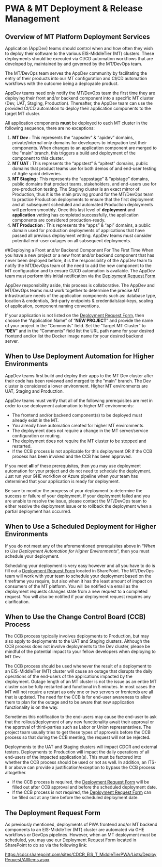 # PWA & MT Deployment & Release Management

## Overview of MT Platform Deployment Services
Application (AppDev) teams should control when and how often they wish to deploy their software to the various EIS-MiddleTier (MT) clusters. These deployments should be executed via CI/CD automation workflows that are developed by, maintained by and governed by the MT/DevOps team.

The MT/DevOps team serves the AppDev community by facilitating the entry of their products into our MT configuration and CI/CD automation workflows with the outcome being a deployable product.

AppDev teams need only notify the MT/DevOps team the first time they are deploying their front and/or backend component into a specific MT cluster (Dev, UAT, Staging, Production).  Thereafter, the AppDev team can use the provided CI/CD automation to deploy their application components to the target MT cluster.

All application components **must** be deployed to each MT cluster in the following sequence, there are no exceptions:
1. **MT Dev** : This represents the “appsdev” & “apidev” domains, private/internal only domains for developers to integration test their components. When changes to an application component are merged to the "main" branch, this triggers a build and deployment of the component to this cluster.
1. **MT UAT** : This represents the “appstest” & “apitest” domains, public domains that product teams use for both demos of and end-user testing of Agile sprint deliveries.
1. **MT Staging** : This represents the “appsstage” & “apistage” domains, public domains that product teams, stakeholders, and end-users use for pre-production testing.  The Staging cluster is an exact mirror of Production, thus it is the main proving ground for the MT/DevOps team to practice Production deployments to ensure that the first deployment and all subsequent scheduled and automated Production deployments will perform smoothly.  Once this last level of **deployment** and **application** vetting has completed successfully, the application components are considered production-ready.
1. **MT Production** : This represents the “apps” & “api” domains, a public domain used for production deployments of applications that have passed all previous deployment vetting.  AppDev teams must consider potential end-user outages on all subsequent deployments.

##Deploying a Front and/or Backend Component For The First Time
When you have a new project or a new front and/or backend component that has never been deployed before, it is the responsibility of the AppDev team to notify the MT/DevOps team of the need to add the new component to the MT configuration and to ensure CI/CD automation is available.  The AppDev team must perform this initial notification via the [Deployment Request Form](https://cdcr.sharepoint.com/sites/CDCR_EIS_T_MiddleTierPWA/Lists/DeployRequest/AllItems.aspx). 

AppDev responsibility aside, this process is collaborative.  The AppDev and MT/DevOps teams must work together to determine the precise MT infrastructure needs of the application components such as: database type, location & credentials, 3rd-party endpoints & credentials/api-keys, scaling of application, component naming conventions.

If your application is not listed on the [Deployment Request Form](https://cdcr.sharepoint.com/sites/CDCR_EIS_T_MiddleTierPWA/Lists/DeployRequest/AllItems.aspx), then choose the “Application Name” of “**NEW PROJECT**” and provide the name of your project in the “Comments” field.  Set the “Target MT Cluster” to “**DEV**” and in the “Comments” field list the URL path name for your desired frontend and/or list the Docker image name for your desired backend server.  

## When to Use Deployment Automation for Higher Environments

AppDev teams first build and deploy their apps to the MT Dev cluster after their code has been reviewed and merged to the "main" branch. The Dev cluster is considered a lower environment.  Higher MT environments are UAT, Staging and Production.

AppDev teams must verify that all of the following prerequisites are met in order to use deployment automation to higher MT environments:
- The frontend and/or backend component(s) to be deployed must already exist in the MT.
- You already have automation created for higher MT environments.
- The deployment does not require a change in the MT server/service configuration or routing.
- The deployment does not require the MT cluster to be stopped and restarted.
- If the CCB process is not applicable for this deployment OR if the CCB process has been invoked and the CCB has been approved.

If you meet **all** of these prerequisites, then you may use deployment automation for your project and do not need to schedule the deployment.  Just run your GHE workflow or Azure pipeline when your team has determined that your application is ready for deployment.  

Be sure to monitor the progress of your deployment to determine the success or failure of your deployment.  If your deployment failed and you are unable to resolve the issue, please contact the MT/DevOps team to either resolve the deployment issue or to rollback the deployment when a partial deployment has occurred.

## When to Use a Scheduled Deployment for Higher Environments
If you do not meet any of the aforementioned prerequisites above in “_When to Use Deployment Automation for Higher Environments_”, then you must schedule your deployment.  

Scheduling your deployment is very easy however and all you have to do is fill out a [Deployment Request Form](https://cdcr.sharepoint.com/sites/CDCR_EIS_T_MiddleTierPWA/Lists/DeployRequest/AllItems.aspx) located in SharePoint.  The MT/DevOps team will work with your team to schedule your deployment based on the timeframe you require, but also when it has the least amount of impact on consumers of the MT platform.  You will be notified via email as the deployment requests changes state from a new request to a completed request.  You will also be notified if your deployment request requires any clarification.

## When to Use the Change Control Board (CCB) Process
The CCB process typically involves deployments to Production, but may also apply to deployments to the UAT and Staging clusters.   Although the CCB process does not involve deployments to the Dev cluster, please be mindful of the potential impact to your fellow developers when deploying to MT Dev.  

The CCB process should be used whenever the result of a deployment to an EIS-MiddleTier (MT) cluster will cause an outage that disrupts the daily operations of the end-users of the applications impacted by the deployment.  Outage length of an MT cluster is not the issue as an entire MT cluster can be fully restarted and functional in 5 minutes.  In most cases the MT will not require a restart as only one or two servers or frontends are all that is updated.  The need for the CCB is for end-user awareness to allow them to plan for the outage and to be aware that new application functionality is on the way.

Sometimes this notification to the end-users may cause the end-user to ask that the rollout/deployment of any new functionality await their approval or the approval of third-parties such as Labor or Union representatives.  The project team usually tries to get these types of approvals before the CCB process so that during the CCB meeting, the request will not be rejected.

Deployments to the UAT and Staging clusters will impact CDCR and external testers.  Deployments to Production will impact the daily operations of all end-users of the impacted application(s).  This must be factored into whether the CCB process should be used or not as well.  In addition, an ITS-II or above can provide a justification/exception to bypass the CCB process altogether.

- If the CCB process is required, the [Deployment Request Form](https://cdcr.sharepoint.com/sites/CDCR_EIS_T_MiddleTierPWA/Lists/DeployRequest/AllItems.aspx) will be filled out after CCB approval and before the scheduled deployment date.
- If the CCB process is not required, the [Deployment Request Form](https://cdcr.sharepoint.com/sites/CDCR_EIS_T_MiddleTierPWA/Lists/DeployRequest/AllItems.aspx) can be filled out at any time before the scheduled deployment date.

## The Deployment Request Form
As previously mentioned, deployments of PWA frontend and/or MT backend components to an EIS-MiddleTier (MT) cluster are automated via GHE workflows or DevOps pipelines.  However, when an MT deployment must be scheduled, you may use our Deployment Request Form located in SharePoint to do so via the following link:

https://cdcr.sharepoint.com/sites/CDCR_EIS_T_MiddleTierPWA/Lists/DeployRequest/AllItems.aspx
